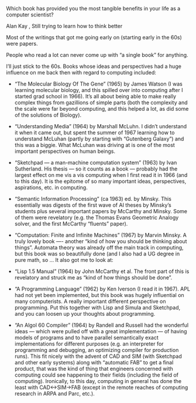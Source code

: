 Which book has provided you the most tangible benefits in your life as a computer scientist?

Alan Kay , Still trying to learn how to think better

Most of the writings that got me going early on (starting early in the 60s) were papers.

People who read a lot can never come up with “a single book” for anything.

I’ll just stick to the 60s. Books whose ideas and perspectives had a huge influence on me back then with regard to computing included:

* “The Molecular Biology Of The Gene” (1965) by James Watson (I was learning molecular biology, and this spilled over into computing after I started grad school in 1966). It’s all about being able to make really complex things from gazillions of simple parts (both the complexity and the scale were far beyond computing, and this helped a lot, as did some of the solutions of Biology).

* “Understanding Media” (1964) by Marshall McLuhn. I didn’t understand it when it came out, but spent the summer of 1967 learning how to understand McLuhan (partly by starting with “Gutenberg Galaxy”) and this was a biggie. What McLuhan was driving at is one of the most important perspectives on human beings.

* “Sketchpad — a man-machine computation system” (1963) by Ivan Sutherland. His thesis — so it counts as a book — probably had the largest effect on me vis a vis computing when I first read it in 1966 (and to this day). It is the epitome of so many important ideas, perspectives, aspirations, etc. in computing.

* “Semantic Information Processing” (ca 1963) ed. by Minsky. This essentially was digests of the first wave of AI theses by Minsky’s students plus several important papers by McCarthy and Minsky. Some of them were revelatory (e.g. the Thomas Evans Geometric Analogy solver, and the first McCarthy “fluents” paper).

* “Computation: Finite and Infinite Machines” (1967) by Marvin Minsky. A truly lovely book —- another “kind of how you should be thinking about things”. Automata theory was already off the main track in computing, but this book was so beautifully done (and I also had a UG degree in pure math, so … It also got me to look at:

* “Lisp 1.5 Manual” (1964) by John McCarthy et al. The front part of this is revelatory and struck me as “kind of how things should be done”.

* “A Programming Language” (1962) by Ken Iverson (I read it in 1967). APL had not yet been implemented, but this book was hugely influential on many computerists. A really important different perspective on programming. Put this together with Lisp and Simula and Sketchpad, and you can loosen up your thoughts about programming.

* “An Algol 60 Compiler” (1964) by Randell and Russell had the wonderful ideas — which were pulled off with a great implementation — of having models of programs and to have parallel semantically exact implementations for different purposes (e.g. an interpreter for programming and debugging, an optimizing compiler for production runs). This fit nicely with the advent of CAD and SIM (with Sketchpad and other early systems) along with “automatic FAB” to get a final product, that was the kind of thing that engineers concerned with computing could see happening to their fields (including the field of computing). Ironically, to this day, computing in general has done the least with CAD<->SIM->FAB (except in the remote reaches of computing research in ARPA and Parc, etc.).

